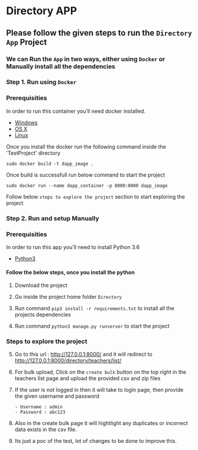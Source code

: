 # Directory APP

## Please follow the given steps to run the `Directory App` Project

### We can Run the `App` in two ways, either using `Docker` or Manually install all the dependencies

### Step 1. Run using `Docker`

### Prerequisities

In order to run this container you'll need docker installed.

* [Windows](https://docs.docker.com/docker-for-windows/install/)
* [OS X](https://docs.docker.com/docker-for-mac/install/)
* [Linux](https://docs.docker.com/engine/install/ubuntu/)

 Once you install the docker run the following command inside the 'TestProject' directory
 
 `sudo docker build -t dapp_image .`

Once build is successfull run below command to start the project 

 `sudo docker run --name dapp_container -p 8000:8000 dapp_image`

Follow below `steps to explore the project` section to start exploring the project

### Step 2. Run and setup Manually

### Prerequisities

In order to run this app you'll need to install Python 3.6 

* [Python3](https://www.python.org/downloads/)

#### Follow the below steps, once you install the python

1. Download the project

2. Go inside the project home folder `Directory`

3. Run command `pip3 install -r requirements.txt` to install all the projects dependencies 

4. Run command `python3 manage.py runserver` to start the project

### Steps to explore the project

5. Go to this url : http://127.0.0.1:8000/ and it will redirect to http://127.0.0.1:8000/directory/teachers/list/

6. For bulk upload, Click on the `create bulk` button on the top right in the teachers list page and upload the provided csv and zip files

7. If the user is not logged in then it will take to login page, then provide the given username and password 

       - Username : admin
       - Password : abc123

7. Also in the create bulk page it will hightlight any duplicates or incorrect data exists in the csv file.

8. Its just a poc of the test, lot of changes to be done to improve this.
